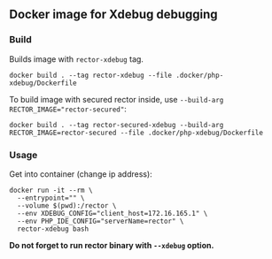## Docker image for Xdebug debugging

### Build

Builds image with `rector-xdebug` tag.

```shell
docker build . --tag rector-xdebug --file .docker/php-xdebug/Dockerfile
```

To build image with secured rector inside, use `--build-arg RECTOR_IMAGE="rector-secured"`:
```shell
docker build . --tag rector-secured-xdebug --build-arg RECTOR_IMAGE=rector-secured --file .docker/php-xdebug/Dockerfile
```

### Usage

Get into container (change ip address):

```shell
docker run -it --rm \
  --entrypoint="" \
  --volume $(pwd):/rector \
  --env XDEBUG_CONFIG="client_host=172.16.165.1" \
  --env PHP_IDE_CONFIG="serverName=rector" \
  rector-xdebug bash
```

**Do not forget to run rector binary with `--xdebug` option.**
